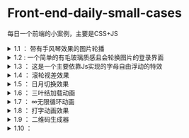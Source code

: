 # Front-end-daily-small-cases
每日一个前端的小案例，主要是CSS+JS

<details>
  <summary> 1.1 ： 带有手风琴效果的图片轮播 </summary>
  参考视频：【HTML5+CSS3+JS小实例：带标题描述的圆角图片手风琴效果】 https://www.bilibili.com/video/BV1WS4y1K7JH/?share_source=copy_web&vd_source=ba60c048e4ef44a77b68ff234c975e03</br>
图片来源：https://www.zmtc.com/bizhi/1512.html</br>
案例总结：none
</details>

<details>
  <summary> 1.2 : 一个简单的有毛玻璃质感且会轮换图片的登录界面  </summary>
  参考视频： 【[HTML+CSS+JS]高级玻璃质感登录界面】 https://www.bilibili.com/video/BV1rP411K7fv/?share_source=copy_web</br>
  图片来源： 有什么美的电脑壁纸? - 懒雯养花的回答 - 知乎 https://www.zhihu.com/question/361816826/answer/1005514285</br>
  案例总结： 初次使用了scss来写CSS样式，且在JS中使用了一个反字符串的用法。</br>
</details>

<details>
  <summary> 1.3 ： 这是一个主要依靠Js实现的字母自由浮动的特效  </summary>
  参考视频： 【【JavaScript】前端超好玩的小案例-调皮的字母】 https://www.bilibili.com/video/BV1e44y1C7wD/?share_source=copy_web&vd_source=ba60c048e4ef44a77b68ff234c975e03</br>
案例总结： 这个案例还没有理解清楚，主要是Js部分的代码有点多，然后不知道复制的哪里错了，还不能实现自动浮动。
</details>

<details>
  <summary> 1.4 ： 滚轮视差效果  </summary>
  参考视频： 【[Css+Js]这该死的高级感 滚轮视差响应】 https://www.bilibili.com/video/BV1Ag411u7RH/?share_source=copy_web&vd_source=ba60c048e4ef44a77b68ff234c975e03</br>
  案例总结： 又是一个未完全做完的案例，这两天有点忙了，但是先把代码交上去吧，后面必须回来做完。
</details>

<details>
  <summary> 1.5 ： 日月切换效果  </summary>
  参考视频： 【HTML5+CSS3+JS小实例：日月交替效果】 https://www.bilibili.com/video/BV1hT4y117Ed/?share_source=copy_web&vd_source=ba60c048e4ef44a77b68ff234c975e03</br>
  案例总结： 一个简单的切换效果，js写的简单而精确，另外学到了如何只用CSS画一个月亮形状的图案。
</details>

<details>
  <summary> 1.6 ： 三叶结加载动画  </summary>
  参考视频： 【CSS加载环形动画效果】 https://www.bilibili.com/video/BV1Rb4y187q9/?share_source=copy_web&vd_source=ba60c048e4ef44a77b68ff234c975e03</br>
  案例总结： 只使用了CSS进行实现，亮点在于如何利用border画出一条曲线，同时还使用了一个简单的动画，在这个案例中我把相关的CSS属性都了解清楚了，其中还有一个小点即<code>top: inherit;</code>的效果还没有理解清除。
</details>

<details>
  <summary> 1.7 ： ∞无限循环动画  </summary>
  参考视频： 【CSS之无限循环】 https://www.bilibili.com/video/BV12a411Y72n/?share_source=copy_web&vd_source=ba60c048e4ef44a77b68ff234c975e03</br>
  案例总结： 只使用了CSS进行实现，亮点在于如何进行光点的布局以及对几个变换方法的使用，如<code>filter：hue-rotate()</code>是色相旋转，可以实现颜色变化；<code>rotate()</code>实现旋转，画出∞的形状；<code>scale</code>实现缩放，实现光点闪烁的效果。另外，还使用了在HTML结构中使用<code><span style="--i:0"></span></code>这样的写法给CSS样式文件传递变量的用法，这是第一次见。</br>
  题外话：这两天模仿的主要是纯CSS实现的两个小案例，但是在写的时候有边查文档边看CSS各种属性的效果，所以收获反而感觉比开始的几次简单的抄写代码然后看到能够复现就没有去详细了解来的收获更大，所以接下来几天应该还是继续找一些纯CSS实现的案例来做，毕竟JS目前好像没办法在VScode中直接查找官方文档，等想办法解决了这个问题后再去尝试一些涉及JacaScript的案例吧。
</details>

<details>
  <summary> 1.8 ： 打字动画效果  </summary>
  参考视频： 【代码讲解】纯CSS实现打字动效】 https://www.bilibili.com/video/BV1cV4y1A7yy/?share_source=copy_web&vd_source=ba60c048e4ef44a77b68ff234c975e03</br>
  案例总结： 只使用了CSS进行实现，亮点在于对打字效果的动画分解，使用了两个动画共同作用来实现目标效果。
</details>

<details>
  <summary> 1.9 ： 二维码生成器  </summary>
  【参考视频】| 【二维码生成器| 带有源代码的Javascript项目】 https://www.bilibili.com/video/BV1mA411f7p9/?share_source=copy_web&vd_source=ba60c048e4ef44a77b68ff234c975e03</br>
  【案例总结】| 生成二维码主要借助了qrcode.js这个js库，当然，在写CSS时又见识了一些新属性，在js中涉及了异步函数的使用（关于异步暂时了解较少，但是在这个案例中的使用也很简单，关键字async await）。另外，感觉收获较大的是见识了另外一种编码习惯，在写HTML结构的过程中同步去写CSS样式，感觉这样写其实更直观，比加完所有控件后再去理清结构写CSS样式更好一些，之后自己写也多多尝试。另外，js代码部分感觉该作者也写的条例清晰，非常规范。也算这个案例学习的意外之喜吧。另外，还有一个小bug没有解决，在设置二维码尺寸时，改变的是图片的整体大小而非二维码的复杂程度，与视频效果不符。
</details>

<details>
  <summary> 1.10 ：   </summary>
  【参考视频】| </br>
  【案例总结】| 
</details>
